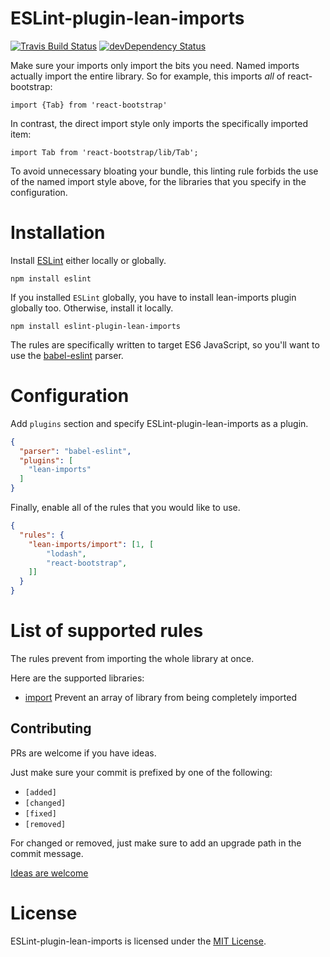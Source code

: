 ESLint-plugin-lean-imports
===================

[![Travis Build Status][build-badge]][build]
[![devDependency Status][dev-deps-badge]][dev-deps]

Make sure your imports only import the bits you need. Named imports actually import the entire library. So for example, this imports *all* of react-bootstrap:

`import {Tab} from 'react-bootstrap'`

In contrast, the direct import style only imports the specifically imported item:

`import Tab from 'react-bootstrap/lib/Tab';`

To avoid unnecessary bloating your bundle, this linting rule forbids the use of the named import style above, for the libraries that you specify in the configuration.

# Installation

Install [ESLint](https://www.github.com/eslint/eslint) either locally or globally.

    npm install eslint

If you installed `ESLint` globally, you have to install lean-imports plugin globally too. Otherwise, install it locally.

    npm install eslint-plugin-lean-imports

The rules are specifically written to target ES6 JavaScript, so you'll want to
use the [babel-eslint](https://github.com/babel/babel-eslint) parser.

# Configuration

Add `plugins` section and specify ESLint-plugin-lean-imports as a plugin.

```json
{
  "parser": "babel-eslint",
  "plugins": [
    "lean-imports"
  ]
}
```

Finally, enable all of the rules that you would like to use.

```json
{
  "rules": {
    "lean-imports/import": [1, [
        "lodash",
        "react-bootstrap",
    ]]
  }
}
```

# List of supported rules

The rules prevent from importing the whole library at once.

Here are the supported libraries:

* [import](docs/rules/import.md) Prevent an array of library from being completely imported


## Contributing

PRs are welcome if you have ideas.

Just make sure your commit is prefixed by one of the following: 

- `[added]`
- `[changed]`
- `[fixed]`
- `[removed]`

For changed or removed, just make sure to add an upgrade path in the commit message.

[Ideas are welcome](https://github.com/eslint-plugins/eslint-plugin-lean-imports/issues)

# License

ESLint-plugin-lean-imports is licensed under the [MIT License](LICENSE).

[build-badge]: https://travis-ci.org/eslint-plugins/eslint-plugin-lean-imports.svg?branch=master
[build]: https://travis-ci.org/eslint-plugins/eslint-plugin-lean-imports

[dev-deps-badge]: https://david-dm.org/eslint-plugins/eslint-plugin-lean-imports/dev-status.svg
[dev-deps]: https://david-dm.org/eslint-plugins/eslint-plugin-lean-imports#info=devDependencies
